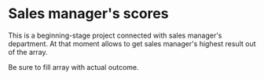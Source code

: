 # Sales manager's scores

This is a beginning-stage project connected with sales manager's department. At that moment allows to get sales manager's highest result out of the array.

Be sure to fill array with actual outcome.